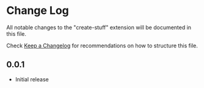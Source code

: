 # Change Log

All notable changes to the "create-stuff" extension will be documented in this file.

Check [Keep a Changelog](http://keepachangelog.com/) for recommendations on how to structure this file.

## 0.0.1

- Initial release
